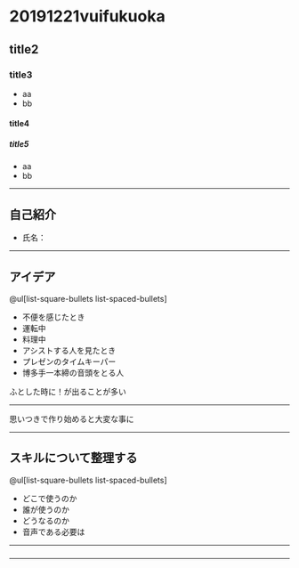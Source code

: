 # 20191221vuifukuoka
## title2
### title3
- aa
 - bb
#### title4
##### title5
- aa
 - bb

---

## 自己紹介
- 氏名：


---

## アイデア

@ul[list-square-bullets list-spaced-bullets]
- 不便を感じたとき
 - 運転中
 - 料理中
- アシストする人を見たとき
 - プレゼンのタイムキーパー
 - 博多手一本締の音頭をとる人

ふとした時に！が出ることが多い
 
---

思いつきで作り始めると大変な事に

---

## スキルについて整理する

@ul[list-square-bullets list-spaced-bullets]
- どこで使うのか
- 誰が使うのか
- どうなるのか
- 音声である必要は

---
### 
---
